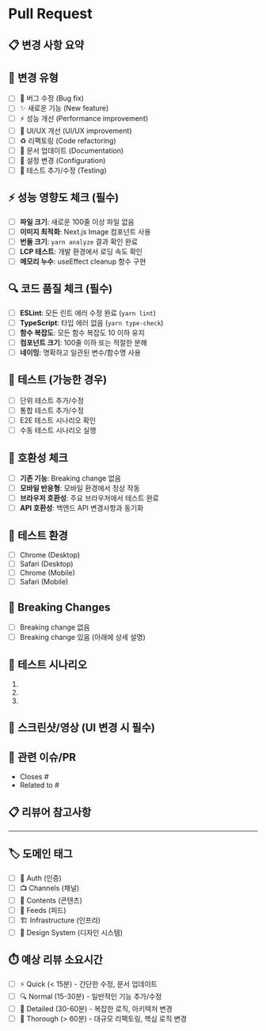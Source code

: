 # Pull Request

## 📋 변경 사항 요약
<!-- 이 PR에서 수행한 주요 변경사항을 간략히 설명해주세요 -->

## 🎯 변경 유형
<!-- 해당하는 항목에 x 표시해주세요 -->
- [ ] 🐛 버그 수정 (Bug fix)
- [ ] ✨ 새로운 기능 (New feature)  
- [ ] ⚡ 성능 개선 (Performance improvement)
- [ ] 🎨 UI/UX 개선 (UI/UX improvement)
- [ ] ♻️ 리팩토링 (Code refactoring)
- [ ] 📝 문서 업데이트 (Documentation)
- [ ] 🔧 설정 변경 (Configuration)
- [ ] 🧪 테스트 추가/수정 (Testing)

## ⚡ 성능 영향도 체크 (필수)
- [ ] **파일 크기**: 새로운 100줄 이상 파일 없음
- [ ] **이미지 최적화**: Next.js Image 컴포넌트 사용
- [ ] **번들 크기**: `yarn analyze` 결과 확인 완료
- [ ] **LCP 테스트**: 개발 환경에서 로딩 속도 확인
- [ ] **메모리 누수**: useEffect cleanup 함수 구현

## 🔍 코드 품질 체크 (필수)
- [ ] **ESLint**: 모든 린트 에러 수정 완료 (`yarn lint`)
- [ ] **TypeScript**: 타입 에러 없음 (`yarn type-check`)
- [ ] **함수 복잡도**: 모든 함수 복잡도 10 이하 유지
- [ ] **컴포넌트 크기**: 100줄 이하 또는 적절한 분해
- [ ] **네이밍**: 명확하고 일관된 변수/함수명 사용

## 🧪 테스트 (가능한 경우)
- [ ] 단위 테스트 추가/수정
- [ ] 통합 테스트 추가/수정  
- [ ] E2E 테스트 시나리오 확인
- [ ] 수동 테스트 시나리오 실행

## 🔄 호환성 체크
- [ ] **기존 기능**: Breaking change 없음
- [ ] **모바일 반응형**: 모바일 환경에서 정상 작동
- [ ] **브라우저 호환성**: 주요 브라우저에서 테스트 완료
- [ ] **API 호환성**: 백엔드 API 변경사항과 동기화

## 📱 테스트 환경
<!-- 테스트한 환경을 체크해주세요 -->
- [ ] Chrome (Desktop)
- [ ] Safari (Desktop)
- [ ] Chrome (Mobile)
- [ ] Safari (Mobile)

## 🚨 Breaking Changes
<!-- Breaking change가 있는 경우 상세히 설명하고 마이그레이션 가이드를 제공해주세요 -->
- [ ] Breaking change 없음
- [ ] Breaking change 있음 (아래에 상세 설명)

<!-- Breaking change 상세 설명
예시:
- `ContentItem` 인터페이스에서 `height` 필드가 `string`에서 `number`로 변경됨
- 마이그레이션: `parseInt(height)` 또는 새로운 타입 정의 사용
-->

## 📝 테스트 시나리오
<!-- 리뷰어가 테스트할 수 있는 시나리오를 제공해주세요 -->
1. 
2. 
3. 

## 📸 스크린샷/영상 (UI 변경 시 필수)
<!-- UI 변경이 있는 경우 Before/After 스크린샷이나 동작 영상을 첨부해주세요 -->

## 🔗 관련 이슈/PR
<!-- 관련된 이슈나 PR이 있다면 링크를 추가해주세요 -->
- Closes #
- Related to #

## 📋 리뷰어 참고사항
<!-- 리뷰어가 특별히 확인해야 할 부분이나 알아야 할 컨텍스트가 있다면 적어주세요 -->

---

## 🏷️ 도메인 태그
<!-- 해당하는 도메인에 x 표시해주세요 (복수 선택 가능) -->
- [ ] 🔐 Auth (인증)
- [ ] 📺 Channels (채널)  
- [ ] 📝 Contents (콘텐츠)
- [ ] 📡 Feeds (피드)
- [ ] 🏗️ Infrastructure (인프라)
- [ ] 🎨 Design System (디자인 시스템)

## ⏱️ 예상 리뷰 소요시간
- [ ] ⚡ Quick (< 15분) - 간단한 수정, 문서 업데이트
- [ ] 🔍 Normal (15-30분) - 일반적인 기능 추가/수정
- [ ] 🧐 Detailed (30-60분) - 복잡한 로직, 아키텍처 변경
- [ ] 🔬 Thorough (> 60분) - 대규모 리팩토링, 핵심 로직 변경